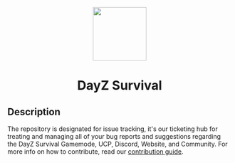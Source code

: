 <p align="center">
    <img src="https://avatars.githubusercontent.com/u/109519315?s=200&v=4" width="120">
    <h1 align="center">DayZ Survival</h1>
</p>

## Description
The repository is designated for issue tracking, it's our ticketing hub for treating and managing all of your bug reports and suggestions regarding the DayZ Survival Gamemode, UCP, Discord, Website, and Community. For more info on how to contribute, read our [contribution guide](./CONTRIBUTING.md).


